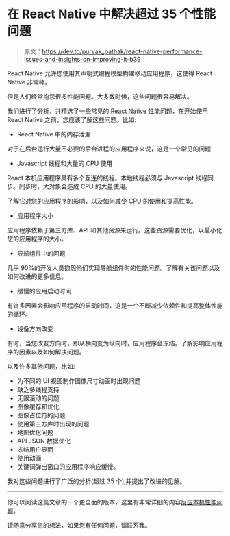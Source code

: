 # 在 React Native 中解决超过 35 个性能问题

> 原文：<https://dev.to/purvak_pathak/react-native-performance-issues-and-insights-on-improving-it-b39>

React Native 允许您使用其声明式编程模型构建移动应用程序，这使得 React Native 非常棒。

但是人们经常抱怨很多性能问题。大多数时候，这些问题很容易解决。

我们进行了分析，并精选了一些常见的 [React Native 性能问题](https://www.simform.com/react-native-app-performance/)，在开始使用 React Native 之前，您应该了解这些问题。比如:

*   React Native 中的内存泄漏

对于在后台运行大量不必要的后台进程的应用程序来说，这是一个常见的问题

*   Javascript 线程和大量的 CPU 使用

React 本机应用程序具有多个互连的线程。本地线程必须与 Javascript 线程同步。同步时，大对象会造成 CPU 的大量使用。

了解它对您的应用程序的影响，以及如何减少 CPU 的使用和提高性能。

*   应用程序大小

应用程序依赖于第三方库、API 和其他资源来运行。这些资源需要优化，以最小化您的应用程序的大小。

*   导航组件中的问题

几乎 90%的开发人员抱怨他们实现导航组件时的性能问题。了解有关该问题以及如何改进的更多信息。

*   缓慢的应用启动时间

有许多因素会影响应用程序的启动时间，这是一个不断减少依赖性和提高整体性能的循环。

*   设备方向改变

有时，当您改变方向时，即从横向变为纵向时，应用程序会冻结。了解影响应用程序的因素以及如何解决问题。

以及许多其他问题，比如:

*   为不同的 UI 视图制作图像尺寸动画时出现问题
*   缺乏多线程支持
*   无限滚动的问题
*   图像缓存和优化
*   图像占位符的问题
*   使用第三方库时出现的问题
*   地图优化问题
*   API JSON 数据优化
*   冻结用户界面
*   使用动画
*   关键词弹出窗口的应用程序响应缓慢。

我对这些问题进行了广泛的分析(超过 35 个),并提出了改进的见解。

* * *

你可以阅读这篇文章的一个更全面的版本，这里有非常详细的内容[反应本机性能问题](https://www.simform.com/react-native-app-performance)。

请随意分享您的想法，如果您有任何问题，请联系我。